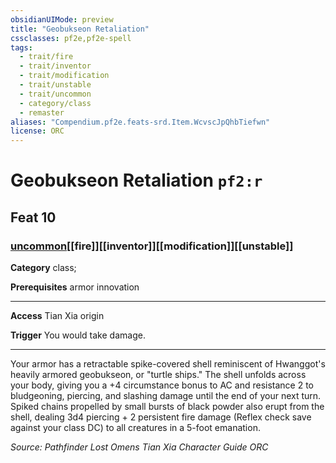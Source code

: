 ```yaml
---
obsidianUIMode: preview
title: "Geobukseon Retaliation"
cssclasses: pf2e,pf2e-spell
tags:
  - trait/fire
  - trait/inventor
  - trait/modification
  - trait/unstable
  - trait/uncommon
  - category/class
  - remaster
aliases: "Compendium.pf2e.feats-srd.Item.WcvscJpQhbTiefwn"
license: ORC
---
```

# Geobukseon Retaliation `pf2:r`
## Feat 10
### [uncommon](uncommon "Uncommon Rarity Trait")[[fire]][[inventor]][[modification]][[unstable]]

**Category** class; 



**Prerequisites** armor innovation
* * *
**Access** Tian Xia origin

**Trigger** You would take damage.

* * *

Your armor has a retractable spike-covered shell reminiscent of Hwanggot's heavily armored geobukseon, or "turtle ships." The shell unfolds across your body, giving you a +4 circumstance bonus to AC and resistance 2 to bludgeoning, piercing, and slashing damage until the end of your next turn. Spiked chains propelled by small bursts of black powder also erupt from the shell, dealing 3d4 piercing + 2 persistent fire damage (Reflex check save against your class DC) to all creatures in a 5-foot emanation.

*Source: Pathfinder Lost Omens Tian Xia Character Guide*
*ORC*